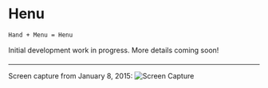 Henu
==============

```
Hand + Menu = Henu
```

Initial development work in progress. More details coming soon!

---
Screen capture from January 8, 2015:
![Screen Capture](http://www.aestheticinteractive.com/clients/handmenu/HandMenu-2015-01-08.gif)
